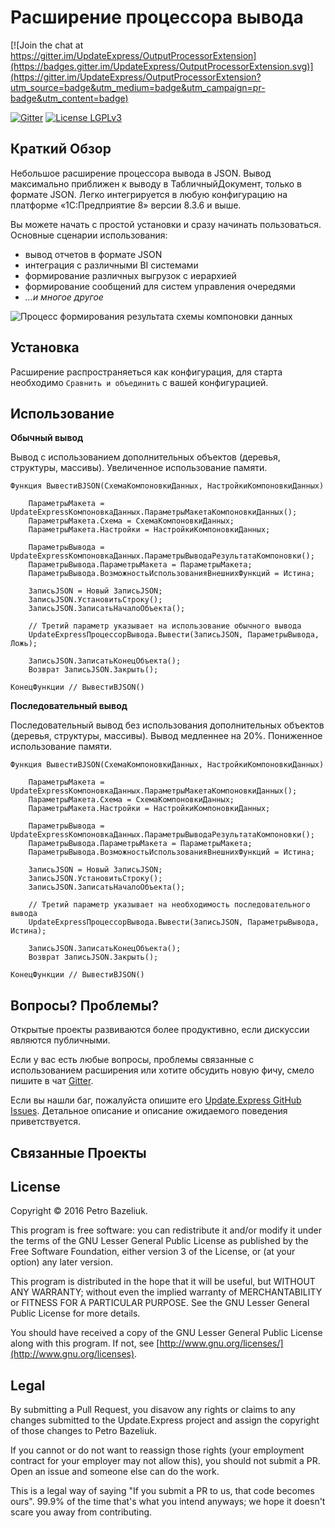 Расширение процессора вывода 
=========

[![Join the chat at https://gitter.im/UpdateExpress/OutputProcessorExtension](https://badges.gitter.im/UpdateExpress/OutputProcessorExtension.svg)](https://gitter.im/UpdateExpress/OutputProcessorExtension?utm_source=badge&utm_medium=badge&utm_campaign=pr-badge&utm_content=badge)

[![Gitter](https://badges.gitter.im/UpdateExpress/OutputProcessorExtension.svg)](https://gitter.im/UpdateExpress/OutputProcessorExtension?utm_source=badge&utm_medium=badge&utm_campaign=pr-badge) [![License LGPLv3](https://img.shields.io/badge/license-LGPLv3-green.svg)](http://www.gnu.org/licenses/lgpl-3.0.html)

## Краткий Обзор

Небольшое расширение процессора вывода в JSON. Вывод максимально приближен к выводу в ТабличныйДокумент, только в формате JSON. Легко интегрируется в любую конфигурацию на платформе «1С:Предприятие 8» версии 8.3.6 и выше.

Вы можете начать с простой установки и сразу начинать пользоваться. Основные сценарии использования: 

- вывод отчетов в формате JSON
- интеграция с различными BI системами
- формирование различных выгрузок с иерархией
- формирование сообщений для систем управления очередями
- *...и многое другое*

![Процесс формирования результата схемы компоновки данных](https://pbazeliuk.files.wordpress.com/2016/11/11.png)

Установка
-------------

Расширение распространяеться как конфигурация, для старта необходимо ```Cравнить и объединить``` с вашей конфигурацией. 


Использование
------

**Обычный вывод**

Вывод с использованием дополнительных объектов (деревья, структуры, массивы). Увеличенное использование памяти.

```1C-Enterprise
Функция ВывестиВJSON(СхемаКомпоновкиДанных, НастройкиКомпоновкиДанных)
    
    ПараметрыМакета = UpdateExpressКомпоновкаДанных.ПараметрыМакетаКомпоновкиДанных();
    ПараметрыМакета.Схема = СхемаКомпоновкиДанных;
    ПараметрыМакета.Настройки = НастройкиКомпоновкиДанных;
	
    ПараметрыВывода = UpdateExpressКомпоновкаДанных.ПараметрыВыводаРезультатаКомпоновки();
    ПараметрыВывода.ПараметрыМакета = ПараметрыМакета;
    ПараметрыВывода.ВозможностьИспользованияВнешнихФункций = Истина;

    ЗаписьJSON = Новый ЗаписьJSON;
    ЗаписьJSON.УстановитьСтроку();
    ЗаписьJSON.ЗаписатьНачалоОбъекта();
	
    // Третий параметр указывает на использование обычного вывода
    UpdateExpressПроцессорВывода.Вывести(ЗаписьJSON, ПараметрыВывода, Ложь);
	
    ЗаписьJSON.ЗаписатьКонецОбъекта();
    Возврат ЗаписьJSON.Закрыть();
    
КонецФункции // ВывестиВJSON()    
```

**Последовательный вывод**

Последовательный вывод без использования дополнительных объектов (деревья, структуры, массивы). Вывод медленнее на 20%. Пониженное использование памяти.

```1C-Enterprise
Функция ВывестиВJSON(СхемаКомпоновкиДанных, НастройкиКомпоновкиДанных)
    
    ПараметрыМакета = UpdateExpressКомпоновкаДанных.ПараметрыМакетаКомпоновкиДанных();
    ПараметрыМакета.Схема = СхемаКомпоновкиДанных;
    ПараметрыМакета.Настройки = НастройкиКомпоновкиДанных;
	
    ПараметрыВывода = UpdateExpressКомпоновкаДанных.ПараметрыВыводаРезультатаКомпоновки();
    ПараметрыВывода.ПараметрыМакета = ПараметрыМакета;
    ПараметрыВывода.ВозможностьИспользованияВнешнихФункций = Истина;

    ЗаписьJSON = Новый ЗаписьJSON;
    ЗаписьJSON.УстановитьСтроку();
    ЗаписьJSON.ЗаписатьНачалоОбъекта();
	
    // Третий параметр указывает на необходимость последовательного вывода
    UpdateExpressПроцессорВывода.Вывести(ЗаписьJSON, ПараметрыВывода, Истина);
	
    ЗаписьJSON.ЗаписатьКонецОбъекта();
    Возврат ЗаписьJSON.Закрыть();
    
КонецФункции // ВывестиВJSON()    
```


Вопросы? Проблемы?
---------------------

Открытые проекты развиваются более продуктивно, если дискуссии являются публичными.

Если у вас есть любые вопросы, проблемы связанные с использованием расширения или хотите обсудить новую фичу, смело пишите в чат [Gitter](https://gitter.im/UpdateExpress/OutputProcessorExtension?utm_source=share-link&utm_medium=link&utm_campaign=share-link).  

Если вы нашли баг, пожалуйста опишите его [Update.Express GitHub Issues](https://github.com/UpdateExpress/OutputProcessorExtension/issues?state=open). Детальное описание и описание ожидаемого поведения приветствуется.

Связанные Проекты
-----------------


License
--------

Copyright © 2016 Petro Bazeliuk.

This program is free software: you can redistribute it and/or modify
it under the terms of the GNU Lesser General Public License as published by
the Free Software Foundation, either version 3 of the License, or
(at your option) any later version.

This program is distributed in the hope that it will be useful,
but WITHOUT ANY WARRANTY; without even the implied warranty of
MERCHANTABILITY or FITNESS FOR A PARTICULAR PURPOSE.  See the
GNU Lesser General Public License for more details.

You should have received a copy of the GNU Lesser General Public License
along with this program.  If not, see [http://www.gnu.org/licenses/](http://www.gnu.org/licenses).


Legal
------

By submitting a Pull Request, you disavow any rights or claims to any changes submitted to the Update.Express project and assign the copyright of those changes to Petro Bazeliuk.

If you cannot or do not want to reassign those rights (your employment contract for your employer may not allow this), you should not submit a PR. Open an issue and someone else can do the work.

This is a legal way of saying "If you submit a PR to us, that code becomes ours". 99.9% of the time that's what you intend anyways; we hope it doesn't scare you away from contributing.
